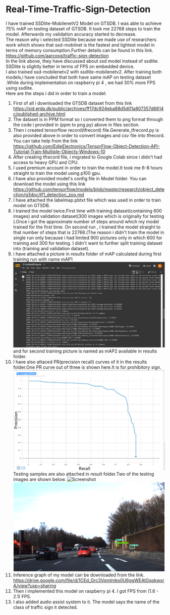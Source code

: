 # Real-Time-Traffic-Sign-Detection
I have trained SSDlite-MobilenetV2 Model on GTSDB. I was able to achieve 75% mAP on testing dataset of GTSDB. It took me 22768 steps to train the model. Afterwards my validation accuracy started to decrease.  
The reason why i selected SSDlite because we made use of researchers work which shows that ssd-mobilnet is the fastest and lightest model in terms of memory consumption.Further details can be found in this link. https://github.com/aarcosg/traffic-sign-detection  
In the link above, they have discussed about ssd model instead of ssdlite. SSDlite is slightly better in terms of FPS on embedded device.  
I also trained ssd-mobilenetv2 with ssdlite-mobilenetv2. After training both models,i have concluded that both have same mAP on testing dataset .While during implementation on raspberry pi 4 , we had 30% more FPS using ssdlite.  
Here are the steps i did in order to train a model:    
1. First of all i downloaded the GTSDB dataset from this link https://sid.erda.dk/public/archives/ff17dc924eba88d5d01a807357d6614c/published-archive.html  
2. The dataset is in PPM format so i converted them to png format through the code i provided in (ppm to png.py) above in files section.  
3. Then i created tensorflow record(tfrecord) file.Generate_tfrecord.py is also provided above in order to convert images and csv file into tfrecord. You can take help from the link https://github.com/EdjeElectronics/TensorFlow-Object-Detection-API-Tutorial-Train-Multiple-Objects-Windows-10  
4. After creating tfrecord file, i migrated to Google Colab since i didn't had access to heavy GPU and CPU.  
5. I used premium account in order to train the model.It took me 6-8 hours straight to train the model using p100 gpu.  
6. I have also provided model's config file in Model folder. You can download the model using this link https://github.com/tensorflow/models/blob/master/research/object_detection/g3doc/tf1_detection_zoo.md  
7. I have attached the labelmap.pbtxt file which was used in order to train model on GTSDB.  
8. I trained the model twice.First time with training dataset(containing 600 images) and validation dataset(300 images which is originally for testing ).Once i got the approximate number of steps around which my model trained for the first time. On second run , i trained the model straight to that number of steps that is 22768.(The reason i didn't train the model in single run only because i had limited 900 pictures only in which 600 for training and 300 for testing. I didn't want to further split training dataset into (training and validation dataset).  
9. i have attached a picture in results folder of mAP calculated during first training run with name mAP1 ![Screenshot](mAP1.png) and for second training picture is named as mAP2 available in results folder.  
10. I have also attaced PR(precision recall) curves of it in the results folder.One PR curve out of three is shown here.It is for prohibitory sign.![Screenshot](PR_prohibitory.png)  
Testing samples are also attached in result folder.Two of the testing images are shown below. ![Screenshot](test_image.png)  
![Screenshot](test_image4.png)
11. Inference graph of my model can be downloaded from the link. https://drive.google.com/file/d/1CEd_Grc3Vqmlmko0U6ggWEAtGspkwxrA/view?usp=sharing  
12. Then i implemented this model on raspberry pi 4. I got FPS from (1.6 - 2.1) FPS.  
13. I also added audio assist system to it. The model says the name of the class of traffic sign it detected.    
  

